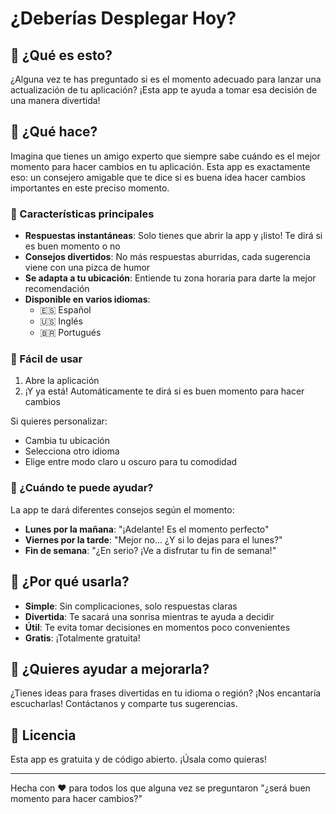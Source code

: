 # ¿Deberías Desplegar Hoy?

## 🤔 ¿Qué es esto?

¿Alguna vez te has preguntado si es el momento adecuado para lanzar una actualización de tu aplicación? ¡Esta app te ayuda a tomar esa decisión de una manera divertida!

## 🎯 ¿Qué hace?

Imagina que tienes un amigo experto que siempre sabe cuándo es el mejor momento para hacer cambios en tu aplicación. Esta app es exactamente eso: un consejero amigable que te dice si es buena idea hacer cambios importantes en este preciso momento.

### 🌟 Características principales

- **Respuestas instantáneas**: Solo tienes que abrir la app y ¡listo! Te dirá si es buen momento o no
- **Consejos divertidos**: No más respuestas aburridas, cada sugerencia viene con una pizca de humor
- **Se adapta a tu ubicación**: Entiende tu zona horaria para darte la mejor recomendación
- **Disponible en varios idiomas**: 
  - 🇪🇸 Español
  - 🇺🇸 Inglés
  - 🇧🇷 Portugués

### 🎨 Fácil de usar

1. Abre la aplicación
2. ¡Y ya está! Automáticamente te dirá si es buen momento para hacer cambios

Si quieres personalizar:
- Cambia tu ubicación
- Selecciona otro idioma
- Elige entre modo claro u oscuro para tu comodidad

### 📱 ¿Cuándo te puede ayudar?

La app te dará diferentes consejos según el momento:

- **Lunes por la mañana**: "¡Adelante! Es el momento perfecto"
- **Viernes por la tarde**: "Mejor no... ¿Y si lo dejas para el lunes?"
- **Fin de semana**: "¿En serio? ¡Ve a disfrutar tu fin de semana!"

## 🌈 ¿Por qué usarla?

- **Simple**: Sin complicaciones, solo respuestas claras
- **Divertida**: Te sacará una sonrisa mientras te ayuda a decidir
- **Útil**: Te evita tomar decisiones en momentos poco convenientes
- **Gratis**: ¡Totalmente gratuita!

## 🤝 ¿Quieres ayudar a mejorarla?

¿Tienes ideas para frases divertidas en tu idioma o región? ¡Nos encantaría escucharlas! Contáctanos y comparte tus sugerencias.

## 📝 Licencia

Esta app es gratuita y de código abierto. ¡Úsala como quieras!

---

Hecha con ❤️ para todos los que alguna vez se preguntaron "¿será buen momento para hacer cambios?"
